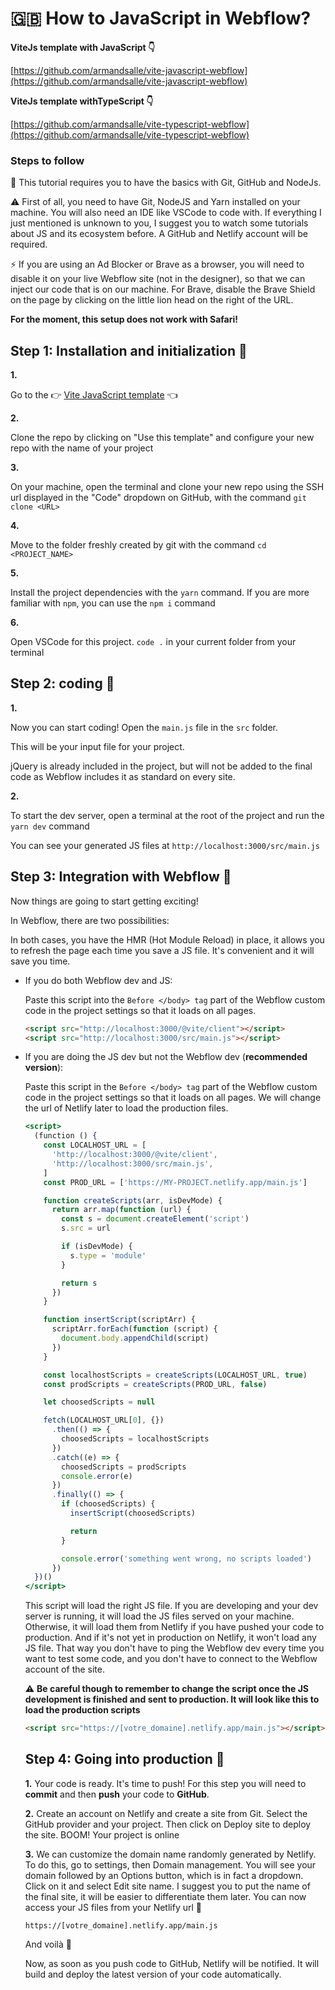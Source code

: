 # 🇬🇧 How to JavaScript in Webflow?

**ViteJs template with JavaScript 👇**

[https://github.com/armandsalle/vite-javascript-webflow](https://github.com/armandsalle/vite-javascript-webflow)

**ViteJs template withTypeScript 👇**

[https://github.com/armandsalle/vite-typescript-webflow](https://github.com/armandsalle/vite-typescript-webflow)

### Steps to follow

📌 This tutorial requires you to have the basics with Git, GitHub and NodeJs.

⚠️ First of all, you need to have Git, NodeJS and Yarn installed on your machine. You will also need an IDE like VSCode to code with. If everything I just mentioned is unknown to you, I suggest you to watch some tutorials about JS and its ecosystem before. A GitHub and Netlify account will be required.

⚡ If you are using an Ad Blocker or Brave as a browser, you will need to disable it on your live Webflow site (not in the designer), so that we can inject our code that is on our machine. For Brave, disable the Brave Shield on the page by clicking on the little lion head on the right of the URL.

**For the moment, this setup does not work with Safari!**

## Step 1: Installation and initialization 💽

**1.**

Go to the 👉 [Vite JavaScript template](https://github.com/armandsalle/vite-javascript-webflow) 👈

**2.**

Clone the repo by clicking on "Use this template" and configure your new repo with the name of your project

**3.**

On your machine, open the terminal and clone your new repo using the SSH url displayed in the "Code" dropdown on GitHub, with the command `git clone <URL>`

**4.**

Move to the folder freshly created by git with the command `cd <PROJECT_NAME>`

**5.**

Install the project dependencies with the `yarn` command. If you are more familiar with `npm`, you can use the `npm i` command

**6.**

Open VSCode for this project. `code .` in your current folder from your terminal

## Step 2: coding 🏏

**1.**

Now you can start coding! Open the `main.js` file in the `src` folder.

This will be your input file for your project.

jQuery is already included in the project, but will not be added to the final code as Webflow includes it as standard on every site.

**2.**

To start the dev server, open a terminal at the root of the project and run the `yarn dev` command

You can see your generated JS files at `http://localhost:3000/src/main.js`

## Step 3: Integration with Webflow 📝

Now things are going to start getting exciting!

In Webflow, there are two possibilities:

In both cases, you have the HMR (Hot Module Reload) in place, it allows you to refresh the page each time you save a JS file. It's convenient and it will save you time.

- If you do both Webflow dev and JS:

  Paste this script into the `Before </body> tag` part of the Webflow custom code in the project settings so that it loads on all pages.

  ```html
  <script src="http://localhost:3000/@vite/client"></script>
  <script src="http://localhost:3000/src/main.js"></script>
  ```

- If you are doing the JS dev but not the Webflow dev (**recommended version**):

  Paste this script in the `Before </body> tag` part of the Webflow custom code in the project settings so that it loads on all pages. We will change the url of Netlify later to load the production files.

  ```jsx
  <script>
    (function () {
      const LOCALHOST_URL = [
        'http://localhost:3000/@vite/client',
        'http://localhost:3000/src/main.js',
      ]
      const PROD_URL = ['https://MY-PROJECT.netlify.app/main.js']

      function createScripts(arr, isDevMode) {
        return arr.map(function (url) {
          const s = document.createElement('script')
          s.src = url

          if (isDevMode) {
            s.type = 'module'
          }

          return s
        })
      }

      function insertScript(scriptArr) {
        scriptArr.forEach(function (script) {
          document.body.appendChild(script)
        })
      }

      const localhostScripts = createScripts(LOCALHOST_URL, true)
      const prodScripts = createScripts(PROD_URL, false)

      let choosedScripts = null

      fetch(LOCALHOST_URL[0], {})
        .then(() => {
          choosedScripts = localhostScripts
        })
        .catch((e) => {
          choosedScripts = prodScripts
          console.error(e)
        })
        .finally(() => {
          if (choosedScripts) {
            insertScript(choosedScripts)

            return
          }

          console.error('something went wrong, no scripts loaded')
        })
    })()
  </script>
  ```

  This script will load the right JS file. If you are developing and your dev server is running, it will load the JS files served on your machine. Otherwise, it will load them from Netlify if you have pushed your code to production. And if it's not yet in production on Netlify, it won't load any JS file.
  That way you don't have to ping the Webflow dev every time you want to test some code, and you don't have to connect to the Webflow account of the site.

  ⚠️ **Be careful though to remember to change the script once the JS development is finished and sent to production. It will look like this to load the production scripts**

  ```html
  <script src="https://[votre_domaine].netlify.app/main.js"></script>
  ```

  ## Step 4: Going into production 🚀

  **1.**
  Your code is ready. It's time to push!
  For this step you will need to **commit** and then **push** your code to **GitHub**.

  **2.**
  Create an account on Netlify and create a site from Git. Select the GitHub provider and your project. Then click on Deploy site to deploy the site.
  BOOM! Your project is online

  **3.**
  We can customize the domain name randomly generated by Netlify. To do this, go to settings, then Domain management. You will see your domain followed by an Options button, which is in fact a dropdown. Click on it and select Edit site name.
  I suggest you to put the name of the final site, it will be easier to differentiate them later.
  You can now access your JS files from your Netlify url 🙌

  `https://[votre_domaine].netlify.app/main.js`

  And voilà 👾

  Now, as soon as you push code to GitHub, Netlify will be notified. It will build and deploy the latest version of your code automatically.

